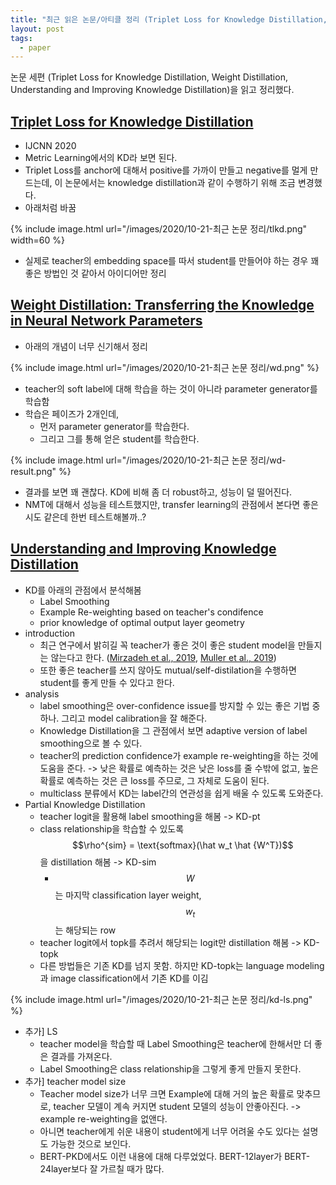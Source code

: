 ```yaml
---
title: "최근 읽은 논문/아티클 정리 (Triplet Loss for Knowledge Distillation, Weight Distillation, Understanding and Improving Knowledge Distillation)"
layout: post
tags:
  - paper
---
```


논문 세편 (Triplet Loss for Knowledge Distillation, Weight Distillation, Understanding and Improving Knowledge Distillation)을 읽고 정리했다.

## [Triplet Loss for Knowledge Distillation](https://arxiv.org/pdf/2004.08116.pdf)

* IJCNN 2020
* Metric Learning에서의 KD라 보면 된다.
* Triplet Loss를 anchor에 대해서 positive를 가까이 만들고 negative를 멀게 만드는데, 이 논문에서는 knowledge distillation과 같이 수행하기 위해 조금 변경했다.
* 아래처럼 바꿈

{% include image.html url="/images/2020/10-21-최근 논문 정리/tlkd.png" width=60 %}

* 실제로 teacher의 embedding space를 따서 student를 만들어야 하는 경우 꽤 좋은 방법인 것 같아서 아이디어만 정리

## [Weight Distillation: Transferring the Knowledge in Neural Network Parameters](https://arxiv.org/pdf/2009.09152.pdf)

* 아래의 개념이 너무 신기해서 정리

{% include image.html url="/images/2020/10-21-최근 논문 정리/wd.png" %}

* teacher의 soft label에 대해 학습을 하는 것이 아니라 parameter generator를 학습함
* 학습은 페이즈가 2개인데,
  * 먼저 parameter generator를 학습한다.
  * 그리고 그를 통해 얻은 student를 학습한다.

{% include image.html url="/images/2020/10-21-최근 논문 정리/wd-result.png" %}

* 결과를 보면 꽤 괜찮다. KD에 비해 좀 더 robust하고, 성능이 덜 떨어진다.
* NMT에 대해서 성능을 테스트했지만, transfer learning의 관점에서 본다면 좋은 시도 같은데 한번 테스트해볼까..?

## [Understanding and Improving Knowledge Distillation](https://arxiv.org/pdf/2002.03532.pdf)

* KD를 아래의 관점에서 분석해봄
  * Label Smoothing
  * Example Re-weighting based on teacher's condifence
  * prior knowledge of optimal output layer geometry
* introduction
  * 최근 연구에서 밝히길 꼭 teacher가 좋은 것이 좋은 student model을 만들지는 않는다고 한다. ([Mirzadeh et al., 2019](https://arxiv.org/abs/1902.03393), [Muller et al., 2019](https://arxiv.org/abs/1906.02629))
  * 또한 좋은 teacher를 쓰지 않아도 mutual/self-distilation을 수행하면 student를 좋게 만들 수 있다고 한다.
* analysis
  * label smoothing은 over-confidence issue를 방지할 수 있는 좋은 기법 중 하나. 그리고 model calibration을 잘 해준다.
  * Knowledge Distillation을 그 관점에서 보면 adaptive version of label smoothing으로 볼 수 있다.
  * teacher의 prediction confidence가 example re-weighting을 하는 것에 도움을 준다. -> 낮은 확률로 예측하는 것은 낮은 loss를 줄 수밖에 없고, 높은 확률로 예측하는 것은 큰 loss를 주므로, 그 자체로 도움이 된다.
  * multiclass 분류에서 KD는 label간의 연관성을 쉽게 배울 수 있도록 도와준다.
* Partial Knowledge Distillation
  * teacher logit을 활용해 label smoothing을 해봄 -> KD-pt
  * class relationship을 학습할 수 있도록 $$\rho^{sim} = \text{softmax}(\hat w_t \hat {W^T})$$을 distillation 해봄 -> KD-sim
    * $$W$$는 마지막 classification layer weight, $$w_t$$는 해당되는 row
  * teacher logit에서 topk를 추려서 해당되는 logit만 distillation 해봄 -> KD-topk
  * 다른 방법들은 기존 KD를 넘지 못함. 하지만 KD-topk는 language modeling과 image classification에서 기존 KD를 이김

{% include image.html url="/images/2020/10-21-최근 논문 정리/kd-ls.png" %}

* 추가] LS
  * teacher model을 학습할 때 Label Smoothing은 teacher에 한해서만 더 좋은 결과를 가져온다.
  * Label Smoothing은 class relationship을 그렇게 좋게 만들지 못한다.
* 추가] teacher model size
  * Teacher model size가 너무 크면 Example에 대해 거의 높은 확률로 맞추므로, teacher 모델이 계속 커지면 student 모델의 성능이 안좋아진다. -> example re-weighting을 없앤다.
  * 아니면 teacher에게 쉬운 내용이 student에게 너무 어려울 수도 있다는 설명도 가능한 것으로 보인다.
  * BERT-PKD에서도 이런 내용에 대해 다루었었다. BERT-12layer가 BERT-24layer보다 잘 가르칠 때가 많다.
